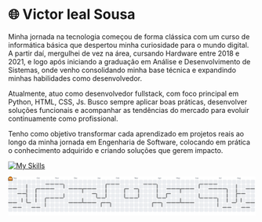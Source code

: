 # 🌐 Victor leal Sousa
<p align="left">
Minha jornada na tecnologia começou de forma clássica com um curso de informática básica que despertou minha curiosidade para o mundo digital. A partir daí, mergulhei de vez na área, cursando Hardware entre 2018 e 2021, e logo após iniciando a graduação em Análise e Desenvolvimento de Sistemas, onde venho consolidando minha base técnica e expandindo minhas habilidades como desenvolvedor.

Atualmente, atuo como desenvolvedor fullstack, com foco principal em Python, HTML, CSS, Js. Busco sempre aplicar boas práticas, desenvolver soluções funcionais e acompanhar as tendências do mercado para evoluir continuamente como profissional.

Tenho como objetivo transformar cada aprendizado em projetos reais ao longo da minha jornada em Engenharia de Software, colocando em prática o conhecimento adquirido e criando soluções que gerem impacto.

</p>

[![My Skills](https://skillicons.dev/icons?i=js,html,css,azure,py)](https://skillicons.dev)


<picture>
  <source media="(prefers-color-scheme: dark)" srcset="https://raw.githubusercontent.com/Victor2001-dev/Victor2001-dev/output/pacman-contribution-graph-dark.svg">
  <source media="(prefers-color-scheme: light)" srcset="https://raw.githubusercontent.com/Victor2001-dev/Victor2001-dev/output/pacman-contribution-graph.svg">
  <img alt="pacman contribution graph" src="https://raw.githubusercontent.com/Victor2001-dev/Victor2001-dev/output/pacman-contribution-graph.svg">
</picture>

